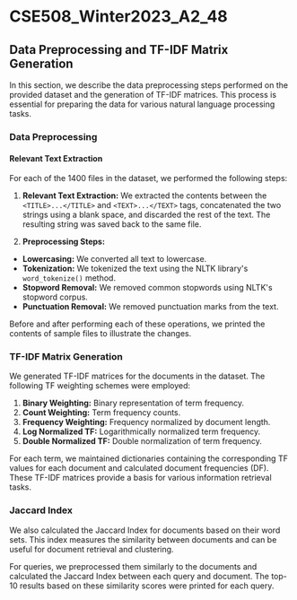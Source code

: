 # CSE508_Winter2023_A2_48

## Data Preprocessing and TF-IDF Matrix Generation

In this section, we describe the data preprocessing steps performed on the provided dataset and the generation of TF-IDF matrices. This process is essential for preparing the data for various natural language processing tasks.

### Data Preprocessing

#### Relevant Text Extraction

For each of the 1400 files in the dataset, we performed the following steps:

1. **Relevant Text Extraction:** We extracted the contents between the `<TITLE>...</TITLE>` and `<TEXT>...</TEXT>` tags, concatenated the two strings using a blank space, and discarded the rest of the text. The resulting string was saved back to the same file.

2. **Preprocessing Steps:**
- **Lowercasing:** We converted all text to lowercase.
- **Tokenization:** We tokenized the text using the NLTK library's `word_tokenize()` method.
- **Stopword Removal:** We removed common stopwords using NLTK's stopword corpus.
- **Punctuation Removal:** We removed punctuation marks from the text.

Before and after performing each of these operations, we printed the contents of sample files to illustrate the changes.

### TF-IDF Matrix Generation

We generated TF-IDF matrices for the documents in the dataset. The following TF weighting schemes were employed:

1. **Binary Weighting:** Binary representation of term frequency.
2. **Count Weighting:** Term frequency counts.
3. **Frequency Weighting:** Frequency normalized by document length.
4. **Log Normalized TF:** Logarithmically normalized term frequency.
5. **Double Normalized TF:** Double normalization of term frequency.

For each term, we maintained dictionaries containing the corresponding TF values for each document and calculated document frequencies (DF). These TF-IDF matrices provide a basis for various information retrieval tasks.

### Jaccard Index

We also calculated the Jaccard Index for documents based on their word sets. This index measures the similarity between documents and can be useful for document retrieval and clustering.

For queries, we preprocessed them similarly to the documents and calculated the Jaccard Index between each query and document. The top-10 results based on these similarity scores were printed for each query.

